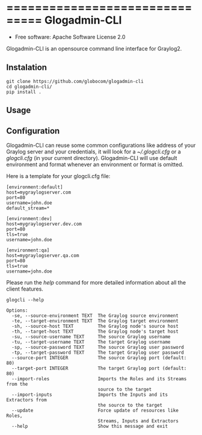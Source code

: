 ===============================
Glogadmin-CLI
===============================

* Free software: Apache Software License 2.0

Glogadmin-CLI is an opensource command line interface for Graylog2.

Instalation
--------

	git clone https://github.com/globocom/glogadmin-cli
	cd glogadmin-cli/
	pip install .

Usage
--------



Configuration
--------

Glogadmin-CLI can reuse some common configurations like address of your Graylog server and your credentials, it will look for a
*~/.glogcli.cfg* or a *glogcli.cfg* (in your current directory). Glogadmin-CLI will use default environment and format
whenever an environment or format is omitted.

Here is a template for your glogcli.cfg file:

    [environment:default]
    host=mygraylogserver.com
    port=80
    username=john.doe
    default_stream=*

    [environment:dev]
    host=mygraylogserver.dev.com
    port=80
    tls=true
    username=john.doe

    [environment:qa]
    host=mygraylogserver.qa.com
    port=80
    tls=true
    username=john.doe

Please run the *help* command for more detailed information about all the client features.

    glogcli --help

    Options:
      -se, --source-environment TEXT  The Graylog source environment
      -te, --target-environment TEXT  The Graylog target environment
      -sh, --source-host TEXT         The Graylog node's source host
      -th, --target-host TEXT         The Graylog node's target host
      -su, --source-username TEXT     The source Graylog username
      -tu, --target-username TEXT     The target Graylog username
      -sp, --source-password TEXT     The source Graylog user password
      -tp, --target-password TEXT     The target Graylog user password
      --source-port INTEGER           The source Graylog port (default: 80)
      --target-port INTEGER           The target Graylog port (default: 80)
      --import-roles                  Imports the Roles and its Streams from the
                                      source to the target
      --import-inputs                 Imports the Inputs and its Extractors from
                                      the source to the target
      --update                        Force update of resources like Roles,
                                      Streams, Inputs and Extractors
      --help                          Show this message and exit